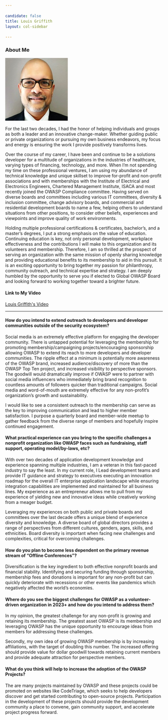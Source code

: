 ```yaml
---

candidate: false
title: Louis Griffith
layout: col-sidebar

---
```


### About Me
![Louis Griffith](/assets/images/louis_griffith_photo.jpg)

For the last two decades, I had the honor of helping individuals and groups as both a leader and an innovative change-maker. Whether guiding public or private organizations or pursuing my own business endeavors, my focus and energy is ensuring the work I provide positively transforms lives. 

Over the course of my career, I have been and continue to be a solutions developer for a multitude of organizations in the industries of healthcare, varying types of financing, technology, and more. When I’m not spending my time on these professional ventures, I am using my abundance of technical knowledge and unique skillset to improve for-profit and non-profit associations and with memberships with the Institute of Electrical and Electronics Engineers, Chartered Management Institute, ISACA and most recently joined the OWASP Compliance committee. Having served on diverse boards and committees including various IT committees, diversity & inclusion committee, change advisory boards, and commercial and residential development boards to name a few, helping others to understand situations from other positions, to consider other beliefs, experiences and viewpoints and improve quality of work environments.

Holding multiple professional certifications & certificates, bachelor’s, and a master’s degrees, I put a strong emphasis on the value of education. Continuing education is key, not only personal development, workplace effectiveness and the contributions I will make to this organization and its volunteers and membership.  Therefore, I am so thrilled at the prospect of serving an organization with the same mission of openly sharing knowledge and providing educational benefits to its membership to aid in this pursuit. It is an exciting opportunity to bring together my passion for philanthropy, community outreach, and technical expertise and strategy. I am deeply humbled by the opportunity to serve you if elected to Global OWASP Board and looking forward to working together toward a brighter future.  


#### Link to My Video
[Louis Griffith's Video](https://youtu.be/mRpFX5UFBiE)

--- 

#### How do you intend to extend outreach to developers and developer communities outside of the security ecosystem?

Social media is an extremely effective platform for engaging the developer community. There is untapped potential for leveraging the membership for promoting membership/campaigning projects/encouraging sponsorship allowing OWASP to extend its reach to more developers and developer communities.  The ripple effect at a minimum is potentially more awareness of the OWASP brand, increased audience/discovery of more than the OWASP Top Ten project, and increased visibility to perspective sponsors.  The goodwill would dramatically improve if OWASP were to partner with social media influencers who immediately bring brand recognition to countless amounts of followers quicker than traditional campaigns.  Social media and word-of-mouth are extremely effective for any non-profit’s organization’s growth and sustainability.

I would like to see a consistent outreach to the membership can serve as the key to improving communication and lead to higher member satisfaction.  I purpose a quarterly board and member-wide meetup to gather feedback from the diverse range of members and hopefully inspire continued engagement.   


#### What practical experience can you bring to the specific challenges a nonprofit organization like OWASP faces such as fundraising, staff support, operating model/by-laws, etc?

With over two decades of application development knowledge and experience spanning multiple industries, I am a veteran in this fast-paced industry to say the least.  In my current role, I Lead development teams and provide IT guidance and strategy to executives executing an innovation roadmap for the overall IT enterprise application landscape while ensuring integration capabilities are implemented and maintained for all business lines.  My experience as an entrepreneur allows me to pull from my experience of yielding new and innovative ideas while creatively working from a meager budget.

Leveraging my experiences on both public and private boards and committees over the last decade offers a unique blend of experience diversity and knowledge.  A diverse board of global directors provides a range of perspectives from different cultures, genders, ages, skills, and ethnicities.  Board diversity is important when facing new challenges and complexities, critical for overcoming challenges. 

#### How do you plan to become less dependent on the primary revenue stream of “Offline Conferences”?

Diversification is the key ingredient to both effective nonprofit boards and financial stability.  Identifying and securing funding through sponsorship, membership fees and donations is important for any non-profit but can quickly deteriorate with recessions or other events like pandemics which negatively affected the world’s economies.  

#### Where do you see the biggest challenges for OWASP as a volunteer-driven organization in 2023+ and how do you intend to address them?

In my opinion, the greatest challenge for any non-profit is growing and retaining its membership.  The greatest asset OWASP is its membership and leveraging OWASP has the unique opportunity to encourage ideas from members for addressing these challenges.  

Secondly, my own idea of growing OWASP membership is by increasing affiliations, with the target of doubling this number.  The increased offering should provide value for dollar goodwill towards retaining current members and provide adequate attraction for perspective members.

#### What do you think will help to increase the adoption of the OWASP Projects?

The are many projects maintained by OWASP and these projects could be promoted on websites like CodeTriage, which seeks to help developers discover and get started contributing to open-source projects.  Participation in the development of these projects should provide the development community a place to convene, gain community support, and accelerate project progress forward.  

